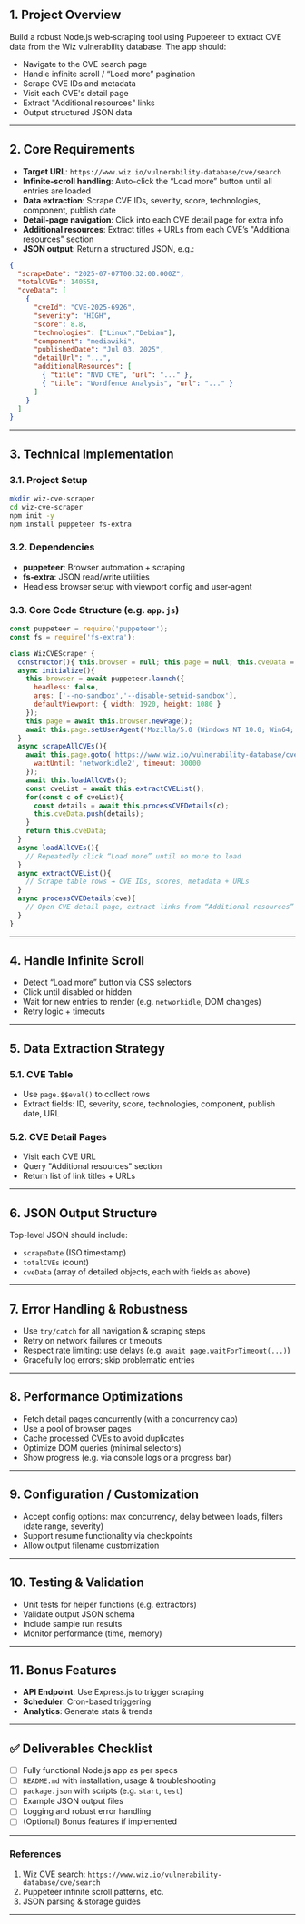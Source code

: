 
## 1. Project Overview
Build a robust Node.js web‑scraping tool using Puppeteer to extract CVE data from the Wiz vulnerability database. The app should:
- Navigate to the CVE search page  
- Handle infinite scroll / “Load more” pagination  
- Scrape CVE IDs and metadata  
- Visit each CVE's detail page  
- Extract "Additional resources" links  
- Output structured JSON data  

---

## 2. Core Requirements

- **Target URL**: `https://www.wiz.io/vulnerability-database/cve/search`
- **Infinite‑scroll handling**: Auto-click the “Load more” button until all entries are loaded
- **Data extraction**: Scrape CVE IDs, severity, score, technologies, component, publish date
- **Detail‑page navigation**: Click into each CVE detail page for extra info
- **Additional resources**: Extract titles + URLs from each CVE’s "Additional resources" section
- **JSON output**: Return a structured JSON, e.g.:

```json
{
  "scrapeDate": "2025-07-07T00:32:00.000Z",
  "totalCVEs": 140558,
  "cveData": [
    {
      "cveId": "CVE-2025-6926",
      "severity": "HIGH",
      "score": 8.8,
      "technologies": ["Linux","Debian"],
      "component": "mediawiki",
      "publishedDate": "Jul 03, 2025",
      "detailUrl": "...",
      "additionalResources": [
        { "title": "NVD CVE", "url": "..." },
        { "title": "Wordfence Analysis", "url": "..." }
      ]
    }
  ]
}
````

---

## 3. Technical Implementation

### 3.1. Project Setup

```bash
mkdir wiz-cve-scraper
cd wiz-cve-scraper
npm init -y
npm install puppeteer fs-extra
```

### 3.2. Dependencies

* **puppeteer**: Browser automation + scraping
* **fs‑extra**: JSON read/write utilities
* Headless browser setup with viewport config and user‑agent

### 3.3. Core Code Structure (e.g. `app.js`)

```js
const puppeteer = require('puppeteer');
const fs = require('fs-extra');

class WizCVEScraper {
  constructor(){ this.browser = null; this.page = null; this.cveData = []; }
  async initialize(){
    this.browser = await puppeteer.launch({
      headless: false,
      args: ['--no-sandbox','--disable-setuid-sandbox'],
      defaultViewport: { width: 1920, height: 1080 }
    });
    this.page = await this.browser.newPage();
    await this.page.setUserAgent('Mozilla/5.0 (Windows NT 10.0; Win64; x64)');
  }
  async scrapeAllCVEs(){
    await this.page.goto('https://www.wiz.io/vulnerability-database/cve/search', {
      waitUntil: 'networkidle2', timeout: 30000
    });
    await this.loadAllCVEs();
    const cveList = await this.extractCVEList();
    for(const c of cveList){
      const details = await this.processCVEDetails(c);
      this.cveData.push(details);
    }
    return this.cveData;
  }
  async loadAllCVEs(){
    // Repeatedly click “Load more” until no more to load
  }
  async extractCVEList(){
    // Scrape table rows → CVE IDs, scores, metadata + URLs
  }
  async processCVEDetails(cve){
    // Open CVE detail page, extract links from “Additional resources”
  }
}
```

---

## 4. Handle Infinite Scroll

* Detect “Load more” button via CSS selectors
* Click until disabled or hidden
* Wait for new entries to render (e.g. `networkidle`, DOM changes)
* Retry logic + timeouts

---

## 5. Data Extraction Strategy

### 5.1. CVE Table

* Use `page.$$eval()` to collect rows
* Extract fields: ID, severity, score, technologies, component, publish date, URL

### 5.2. CVE Detail Pages

* Visit each CVE URL
* Query "Additional resources" section
* Return list of link titles + URLs

---

## 6. JSON Output Structure

Top-level JSON should include:

* `scrapeDate` (ISO timestamp)
* `totalCVEs` (count)
* `cveData` (array of detailed objects, each with fields as above)

---

## 7. Error Handling & Robustness

* Use `try/catch` for all navigation & scraping steps
* Retry on network failures or timeouts
* Respect rate limiting: use delays (e.g. `await page.waitForTimeout(...)`)
* Gracefully log errors; skip problematic entries

---

## 8. Performance Optimizations

* Fetch detail pages concurrently (with a concurrency cap)
* Use a pool of browser pages
* Cache processed CVEs to avoid duplicates
* Optimize DOM queries (minimal selectors)
* Show progress (e.g. via console logs or a progress bar)

---

## 9. Configuration / Customization

* Accept config options: max concurrency, delay between loads, filters (date range, severity)
* Support resume functionality via checkpoints
* Allow output filename customization

---

## 10. Testing & Validation

* Unit tests for helper functions (e.g. extractors)
* Validate output JSON schema
* Include sample run results
* Monitor performance (time, memory)

---

## 11. Bonus Features

* **API Endpoint**: Use Express.js to trigger scraping
* **Scheduler**: Cron-based triggering
* **Analytics**: Generate stats & trends

---

## ✅ Deliverables Checklist

* [ ] Fully functional Node.js app as per specs
* [ ] `README.md` with installation, usage & troubleshooting
* [ ] `package.json` with scripts (e.g. `start`, `test`)
* [ ] Example JSON output files
* [ ] Logging and robust error handling
* [ ] (Optional) Bonus features if implemented

---

### References

1. Wiz CVE search: `https://www.wiz.io/vulnerability-database/cve/search`
2. Puppeteer infinite scroll patterns, etc.
3. JSON parsing & storage guides

---